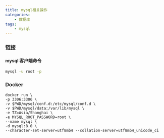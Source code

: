 ```yaml
---
title: mysql相关操作
categories: 
    - 数据库
tags: 
    - mysql
---
```


### 链接

#### mysql 客户端命令
```bash
mysql -u root -p
```

### Docker
```
docker run \
-p 3306:3306 \
-v $PWD/mysql/conf.d:/etc/mysql/conf.d \
-v $PWD/mysql/data:/var/lib/mysql \
-e TZ=Asia/Shanghai \
-e MYSQL_ROOT_PASSWORD=root \
--name mysql \
-d mysql:8.0 \
--character-set-server=utf8mb4 --collation-server=utf8mb4_unicode_ci
```
